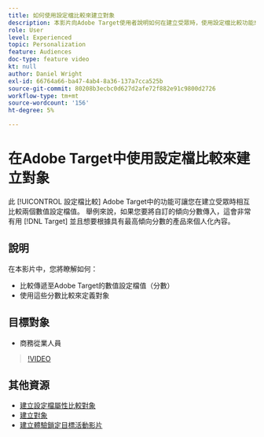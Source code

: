 ```yaml
---
title: 如何使用設定檔比較來建立對象
description: 本影片向Adobe Target使用者說明如何在建立受眾時，使用設定檔比較功能來比較兩個數值的設定檔值。
role: User
level: Experienced
topic: Personalization
feature: Audiences
doc-type: feature video
kt: null
author: Daniel Wright
exl-id: 66764a66-ba47-4ab4-8a36-137a7cca525b
source-git-commit: 80208b3ecbc0d627d2afe72f882e91c9800d2726
workflow-type: tm+mt
source-wordcount: '156'
ht-degree: 5%

---
```


# 在Adobe Target中使用設定檔比較來建立對象

此 [!UICONTROL 設定檔比較] Adobe Target中的功能可讓您在建立受眾時相互比較兩個數值設定檔值。 舉例來說，如果您要將自訂的傾向分數傳入，這會非常有用 [!DNL Target] 並且想要根據具有最高傾向分數的產品來個人化內容。

## 說明

在本影片中，您將瞭解如何：

* 比較傳遞至Adobe Target的數值設定檔值（分數）
* 使用這些分數比較來定義對象

## 目標對象

* 商務從業人員

>[!VIDEO](https://video.tv.adobe.com/v/23218/?quality=12)

## 其他資源

* [建立設定檔屬性比較對象](https://experienceleague.adobe.com/docs/target/using/audiences/create-audiences/creating-a-profile-attribute-comparison-audience.html?lang=en)
* [建立對象](https://experienceleague.adobe.com/docs/target/using/audiences/create-audiences/create-audience.html?lang=en)
* [建立體驗鎖定目標活動影片](../activities/create-experience-targeting-activities.md)
